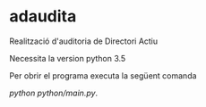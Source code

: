 # adaudita
Realització d'auditoria de Directori Actiu

Necessita la version python 3.5

Per obrir el programa executa la següent comanda

 *python python/main.py*.
